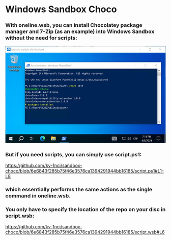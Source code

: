 # Windows Sandbox Choco

### With oneline.wsb, you can install Chocolatey package manager and 7-Zip (as an example) into Windows Sandbox without the need for scripts:

![screenshot](screenshot.png)

### But if you need scripts, you can simply use script.ps1:

https://github.com/kv-1nci/sandbox-choco/blob/6e6843f285b75f46e3576ca1394291944bb16185/script.ps1#L1-L8

### which essentially performs the same actions as the single command in oneline.wsb.
### You only have to specify the location of the repo on your disc in script.wsb:

https://github.com/kv-1nci/sandbox-choco/blob/6e6843f285b75f46e3576ca1394291944bb16185/script.wsb#L6
